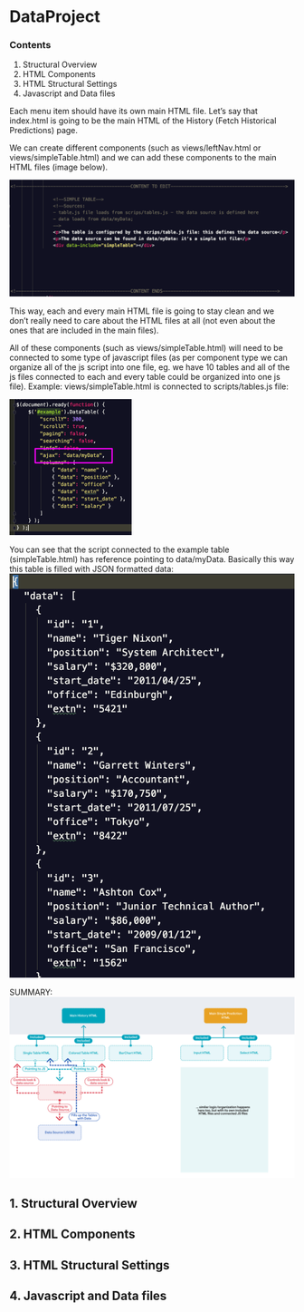 # DataProject

### Contents
1. Structural Overview
2. HTML Components
3. HTML Structural Settings
4. Javascript and Data files

Each menu item should have its own main HTML file. Let’s say that index.html is going to be the main HTML of the History (Fetch Historical Predictions) page.

We can create different components (such as views/leftNav.html or views/simpleTable.html) and we can add these components to the main HTML files (image below). 

![Image1](/img/image4.png)

This way, each and every main HTML file is going to stay clean and we don’t really need to care about the HTML files at all (not even about the ones that are included in the main files).

All of these components (such as views/simpleTable.html) will need to be connected to some type of javascript files (as per component type we can organize all of the js script into one file, eg. we have 10 tables and all of the js files connected to each and every table could be organized into one js file). 
Example: 
views/simpleTable.html is connected to scripts/tables.js file:

![Image1](/img/image3.png)

You can see that the script connected to the example table (simpleTable.html) has reference pointing to data/myData. Basically this way this table is filled with JSON formatted data:
![Image1](/img/image2.png)

SUMMARY:
![Image1](/img/image1.jpg)


## 1. Structural Overview


## 2. HTML Components


## 3. HTML Structural Settings


## 4. Javascript and Data files






